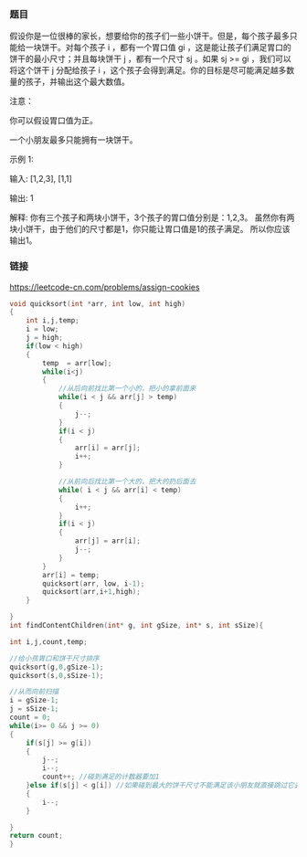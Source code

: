 ### 题目
假设你是一位很棒的家长，想要给你的孩子们一些小饼干。但是，每个孩子最多只能给一块饼干。对每个孩子 i ，都有一个胃口值 gi ，这是能让孩子们满足胃口的饼干的最小尺寸；并且每块饼干 j ，都有一个尺寸 sj 。如果 sj >= gi ，我们可以将这个饼干 j 分配给孩子 i ，这个孩子会得到满足。你的目标是尽可能满足越多数量的孩子，并输出这个最大数值。

注意：

你可以假设胃口值为正。

一个小朋友最多只能拥有一块饼干。

示例 1:

输入: [1,2,3], [1,1]

输出: 1

解释: 
你有三个孩子和两块小饼干，3个孩子的胃口值分别是：1,2,3。
虽然你有两块小饼干，由于他们的尺寸都是1，你只能让胃口值是1的孩子满足。
所以你应该输出1。

### 链接
https://leetcode-cn.com/problems/assign-cookies

```c
void quicksort(int *arr, int low, int high)
{
    int i,j,temp;
    i = low;
    j = high;
    if(low < high)
    {
        temp  = arr[low];
        while(i<j)
        {
            //从后向前找比第一个小的，把小的拿前面来
            while(i < j && arr[j] > temp)
            {
                j--;
            }
            if(i < j)
            {
                arr[i] = arr[j];
                i++;
            }

            //从前向后找比第一个大的，把大的扔后面去
            while( i < j && arr[i] < temp)
            {
                i++;
            }
            if(i < j)
            {
                arr[j] = arr[i];
                j--;
            }
        }
        arr[i] = temp;
        quicksort(arr, low, i-1);
        quicksort(arr,i+1,high);
    }

}
int findContentChildren(int* g, int gSize, int* s, int sSize){

int i,j,count,temp;

//给小孩胃口和饼干尺寸排序
quicksort(g,0,gSize-1);
quicksort(s,0,sSize-1);

//从而向前扫描
i = gSize-1; 
j = sSize-1; 
count = 0;
while(i>= 0 && j >= 0)
{
    if(s[j] >= g[i]) 
    {
        j--;
        i--;
        count++; //碰到满足的计数器要加1
    }else if(s[j] < g[i]) //如果碰到最大的饼干尺寸不能满足该小朋友就直接跳过它去找下一个大胃口的小朋友
    {
        i--;
    }

}
return count;
}
```
